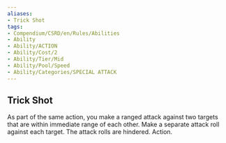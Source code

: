 ```yaml
---
aliases:
- Trick Shot
tags:
- Compendium/CSRD/en/Rules/Abilities
- Ability
- Ability/ACTION
- Ability/Cost/2
- Ability/Tier/Mid
- Ability/Pool/Speed
- Ability/Categories/SPECIAL ATTACK
---
```


  
## Trick Shot  
As part of the same action, you make a ranged attack against two targets that are within immediate range of each other. Make a separate attack roll against each target. The attack rolls are hindered. Action. 